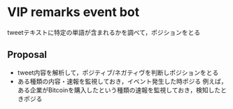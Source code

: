 # VIP remarks event bot

tweetテキストに特定の単語が含まれるかを調べて，ポジションをとる

## Proposal
 - tweet内容を解析して，ポジティブ/ネガティヴを判断しポジションをとる
 - ある種類の内容・速報を監視しておき，イベント発生した時ポジる
 例えば，ある企業がBitcoinを購入したという種類の速報を監視しておき，検知したときポジる
